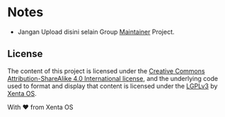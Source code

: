 # Notes
 * Jangan Upload disini selain Group [Maintainer](../maintainer/MAINTAINER.md) Project.  
 
 License
---

The content of this project is licensed under the [Creative Commons Attribution-ShareAlike 4.0 International license](https://creativecommons.org/licenses/by-sa/4.0/), and the underlying code used to format and display that content is licensed under the [LGPLv3](http://opensource.org/licenses/lgpl-3.0.html) by [Xenta OS](http://www.xentaos.org/).


With ♥ from Xenta OS
